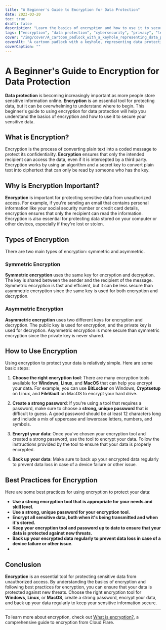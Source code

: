 ```yaml
---
title: "A Beginner's Guide to Encryption for Data Protection"
date: 2023-03-20
toc: true
draft: false
description: "Learn the basics of encryption and how to use it to secure your sensitive data with this beginner's guide to encryption."
tags: ["encryption", "data protection", "cybersecurity", "privacy", "technology", "online security", "symmetric encryption", "asymmetric encryption", "security", "internet privacy", "cryptography", "encrypted messaging", "digital security", "data privacy", "encrypted data", "encryption software", "data encryption", "computer security", "network security", "password protection"]
cover: "/img/cover/A_cartoon_padlock_with_a_keyhole_representing_data_protection.png"
coverAlt: "A cartoon padlock with a keyhole, representing data protection through encryption."
coverCaption: ""
---
```

# A Beginner's Guide to Encryption for Data Protection

**Data protection** is becoming increasingly important as more people store sensitive information online. **Encryption** is an essential tool for protecting data, but it can be overwhelming to understand where to begin. This beginner's guide to using encryption for data protection will help you understand the basics of encryption and how to use it to secure your sensitive data.

## What is Encryption?

Encryption is the process of converting plain text into a coded message to protect its confidentiality. **Encryption** ensures that only the intended recipient can access the data, even if it is intercepted by a third party. Encryption works by using an algorithm and a secret key to convert plain text into ciphertext that can only be read by someone who has the key.

## Why is Encryption Important?

**Encryption** is important for protecting sensitive data from unauthorized access. For example, if you're sending an email that contains personal information like your social security number or credit card details, encryption ensures that only the recipient can read the information. Encryption is also essential for protecting data stored on your computer or other devices, especially if they're lost or stolen.

## Types of Encryption

There are two main types of encryption: symmetric and asymmetric.

### Symmetric Encryption

**Symmetric encryption** uses the same key for encryption and decryption. The key is shared between the sender and the recipient of the message. Symmetric encryption is fast and efficient, but it can be less secure than asymmetric encryption since the same key is used for both encryption and decryption.

### Asymmetric Encryption

**Asymmetric encryption** uses two different keys for encryption and decryption. The public key is used for encryption, and the private key is used for decryption. Asymmetric encryption is more secure than symmetric encryption since the private key is never shared.

## How to Use Encryption

Using encryption to protect your data is relatively simple. Here are some basic steps:

1. **Choose the right encryption tool**: There are many encryption tools available for **Windows**, **Linux**, and **MacOS** that can help you encrypt your data. For example, you can use **BitLocker** on Windows, **Cryptsetup** on Linux, and **FileVault** on MacOS to encrypt your hard drive.

2. **Create a strong password**: If you're using a tool that requires a password, make sure to choose a **strong, unique password** that is difficult to guess. A good password should be at least 12 characters long and include a mix of uppercase and lowercase letters, numbers, and symbols.

3. **Encrypt your data**: Once you've chosen your encryption tool and created a strong password, use the tool to encrypt your data. Follow the instructions provided by the tool to ensure that your data is properly encrypted.

4. **Back up your data**: Make sure to back up your encrypted data regularly to prevent data loss in case of a device failure or other issue.

## Best Practices for Encryption

Here are some best practices for using encryption to protect your data:

- **Use a strong encryption tool that is appropriate for your needs and skill level.**
- **Use a strong, unique password for your encryption tool.**
- **Encrypt all sensitive data, both when it's being transmitted and when it's stored.**
- **Keep your encryption tool and password up to date to ensure that your data is protected against new threats.**
- **Back up your encrypted data regularly to prevent data loss in case of a device failure or other issue.**
- 
## Conclusion

**Encryption** is an essential tool for protecting sensitive data from unauthorized access. By understanding the basics of encryption and following best practices for encryption, you can ensure that your data is protected against new threats. Choose the right encryption tool for **Windows**, **Linux**, or **MacOS**, create a strong password, encrypt your data, and back up your data regularly to keep your sensitive information secure.

______

To learn more about encryption, check out [What is encryption?](https://www.cloudflare.com/learning/ssl/what-is-encryption/), a comprehensive guide to encryption from Cloud Flare.
